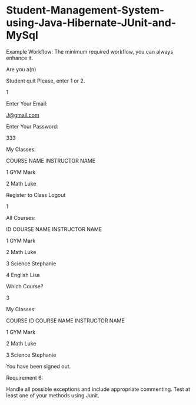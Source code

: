 # Student-Management-System-using-Java-Hibernate-JUnit-and-MySql



Example Workflow: The minimum required workflow, you can always enhance it.

Are you a(n)

Student
quit
Please, enter 1 or 2.

1

Enter Your Email:

J@gmail.com

Enter Your Password:

333

My Classes:

  COURSE NAME  INSTRUCTOR NAME

1   GYM                Mark        

2   Math               Luke                 

 

Register to Class
Logout
 

1

 

All Courses:

ID COURSE NAME  INSTRUCTOR NAME

1   GYM                  Mark

2   Math                 Luke

3   Science         Stephanie

4   English              Lisa

 

Which Course?

 

3

 

My Classes:

COURSE ID   COURSE NAME     INSTRUCTOR NAME

1           GYM          Mark                   

2           Math         Luke                   

3           Science     Stephanie             

 

You have been signed out.

 

Requirement 6:

Handle all possible exceptions and include appropriate commenting. Test at least one of your methods using Junit.

 

